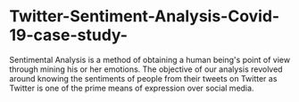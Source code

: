 # Twitter-Sentiment-Analysis-Covid-19-case-study-
Sentimental Analysis is a method of obtaining a human being's point of view through mining his or her emotions. 
The objective of our analysis revolved around knowing the sentiments of people from their tweets on Twitter as Twitter is one of the prime means of expression over social media.

